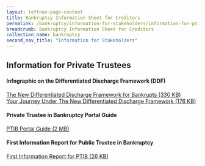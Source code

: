 ```yaml
---
layout: leftnav-page-content
title: Bankruptcy Information Sheet for Creditors
permalink: /bankruptcy/information-for-stakeholders/information-for-private-trustees/
breadcrumb: Bankruptcy Information Sheet for Creditors
collection_name: bankruptcy
second_nav_title: "Information for Stakeholders"
---
```

Information for Private Trustees
---
#### Infographic on the Differentiated Discharge Framework (DDF) <br>
[The New Differentiated Discharge Framework for Bankrupts (330 KB)](/files/InfographicFramework.pdf) <br>
[Your Journey Under The New Differentiated Discharge Framework (176 KB)](/files/InfographicJourneyinBankruptcy.pdf) <br>

#### Private Trustee in Bankruptcy Portal Guide <br>
[PTIB Portal Guide (2 MB)](/files/PTIB_Portal_Guide_V1-1.pdf) <br>

#### First Information Report for Public Trustee in Bankruptcy <br>
[First Information Report for PTIB (26 KB)](/files/FIRST-INFORMATION-REPORT-PTIB-IIDRDS-DDF.docx)  <br>
